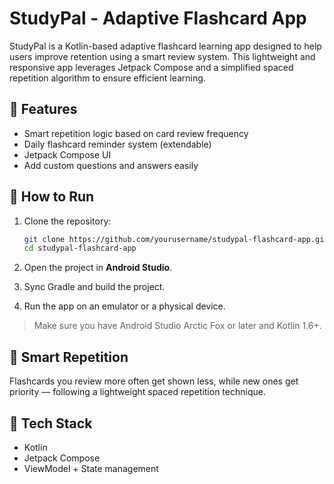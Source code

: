 # StudyPal - Adaptive Flashcard App

StudyPal is a Kotlin-based adaptive flashcard learning app designed to help users improve retention using a smart review system. This lightweight and responsive app leverages Jetpack Compose and a simplified spaced repetition algorithm to ensure efficient learning.

## 📱 Features

- Smart repetition logic based on card review frequency
- Daily flashcard reminder system (extendable)
- Jetpack Compose UI
- Add custom questions and answers easily

## 🚀 How to Run

1. Clone the repository:
   ```bash
   git clone https://github.com/yourusername/studypal-flashcard-app.git
   cd studypal-flashcard-app
   ```

2. Open the project in **Android Studio**.

3. Sync Gradle and build the project.

4. Run the app on an emulator or a physical device.

> Make sure you have Android Studio Arctic Fox or later and Kotlin 1.6+.

## 🧠 Smart Repetition

Flashcards you review more often get shown less, while new ones get priority — following a lightweight spaced repetition technique.

## 🧩 Tech Stack

- Kotlin
- Jetpack Compose
- ViewModel + State management